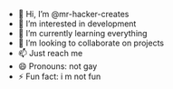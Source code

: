 - 👋 Hi, I’m @mr-hacker-creates
- 👀 I’m interested in development
- 🌱 I’m currently learning everything
- 💞️ I’m looking to collaborate on projects
- 📫 Just reach me 
- 😄 Pronouns: not gay
- ⚡ Fun fact: i m not fun

<!---
mr-hacker-creates/mr-hacker-creates is a ✨ special ✨ repository because its `README.md` (this file) appears on your GitHub profile.
You can click the Preview link to take a look at your changes.
--->
